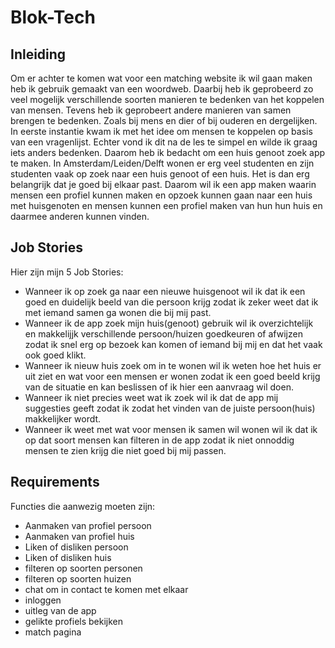 # Blok-Tech

## Inleiding
Om er achter te komen wat voor een matching website ik wil gaan maken heb ik gebruik gemaakt van een woordweb. Daarbij heb ik geprobeerd zo veel mogelijk verschillende soorten manieren te bedenken van het koppelen van mensen. Tevens heb ik geprobeert andere manieren van samen brengen te bedenken. Zoals bij mens en dier of bij ouderen en dergelijken. In eerste instantie kwam ik met het idee om mensen te koppelen op basis van een vragenlijst. Echter vond ik dit na de les te simpel en wilde ik graag iets anders bedenken. Daarom heb ik bedacht om een huis genoot zoek app te maken. In Amsterdam/Leiden/Delft wonen er erg veel studenten en zijn studenten vaak op zoek naar een huis genoot of een huis. Het is dan erg belangrijk dat je goed bij elkaar past. Daarom wil ik een app maken waarin mensen een profiel kunnen maken en opzoek kunnen gaan naar een huis met huisgenoten en mensen kunnen een profiel maken van hun hun huis en daarmee anderen kunnen vinden. 

## Job Stories
Hier zijn mijn 5 Job Stories:
* Wanneer ik op zoek ga naar een nieuwe huisgenoot wil ik dat ik een goed en duidelijk beeld van die persoon krijg zodat ik zeker weet dat ik met iemand samen ga wonen die bij mij past.
* Wanneer ik de app zoek mijn huis(genoot) gebruik wil ik overzichtelijk en makkelijjk verschillende persoon/huizen goedkeuren of afwijzen zodat ik snel erg op bezoek kan komen of iemand bij mij en dat het vaak ook goed klikt.
* Wanneer ik nieuw huis zoek om in te wonen wil ik weten hoe het huis er uit ziet en wat voor een mensen er wonen zodat ik een goed beeld krijg van de situatie en kan beslissen of ik hier een aanvraag wil doen.
* Wanneer ik niet precies weet wat ik zoek wil ik dat de app mij suggesties geeft zodat ik zodat het vinden van de juiste persoon(huis) makkelijker wordt. 
* Wanneer ik weet met wat voor mensen ik samen wil wonen wil ik dat ik op dat soort mensen kan filteren in de app zodat ik niet onnoddig mensen te zien krijg die niet goed bij mij passen. 

## Requirements
Functies die aanwezig moeten zijn:
* Aanmaken van profiel persoon
* Aanmaken van profiel huis
* Liken of disliken persoon
* Liken of disliken huis 
* filteren op soorten personen
* filteren op soorten huizen 
* chat om in contact te komen met elkaar 
* inloggen 
* uitleg van de app 
* gelikte profiels bekijken 
* match pagina 
